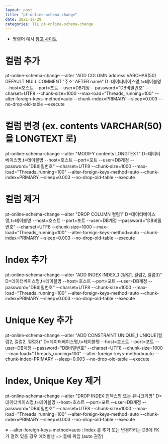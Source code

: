 ```yaml
---
layout: post
title: "pt-online-schema-change"
date: 2021-12-29
categories: TIL pt-online-schema-change
---
```


- 명령어 예시
  [참고 사이트](https://playdev.tistory.com/1)

# 컬럼 추가

pt-online-schema-change --alter "ADD COLUMN address VARCHAR(50) DEFAULT NULL COMMENT '주소' AFTER name" D=데이터베이스명,t=테이블명 --host=호스트 --port=포트 --user=DB계정 --password="DB비밀번호" --charset=UTF8 --chunk-size=1000 --max-load="Threads_running=100" --alter-foreign-keys-method=auto --chunk-index=PRIMARY --sleep=0.003 --no-drop-old-table --execute

# 컬럼 변경 (ex. contents VARCHAR(50) 을 LONGTEXT 로)

pt-online-schema-change --alter "MODIFY contents LONGTEXT" D=데이터베이스명,t=테이블명 --host=호스트 --port=포트 --user=DB계정 --password="DB비밀번호" --charset=UTF8 --chunk-size=1000 --max-load="Threads_running=100" --alter-foreign-keys-method=auto --chunk-index=PRIMARY --sleep=0.003 --no-drop-old-table --execute

# 컬럼 제거

pt-online-schema-change --alter "DROP COLUMN 컬럼1" D=데이터베이스명,t=테이블명 --host=호스트 --port=포트 --user=DB계정 --password="DB비밀번호" --charset=UTF8 --chunk-size=1000 --max-load="Threads_running=100" --alter-foreign-keys-method=auto --chunk-index=PRIMARY --sleep=0.003 --no-drop-old-table --execute

# Index 추가

pt-online-schema-change --alter "ADD INDEX INDEX_1 (컬럼1, 컬럼2, 컬럼3)" D=데이터베이스명,t=테이블명 --host=호스트 --port=포트 --user=DB계정 --password="DB비밀번호" --charset=UTF8 --chunk-size=1000 --max-load="Threads_running=100" --alter-foreign-keys-method=auto --chunk-index=PRIMARY --sleep=0.003 --no-drop-old-table --execute

# Unique Key 추가

pt-online-schema-change --alter "ADD CONSTRAINT UNIQUE_1 UNIQUE(컬럼2, 컬럼2, 컬럼3)" D=데이터베이스명,t=테이블명 --host=호스트 --port=포트 --user=DB계정 --password="DB비밀번호" --charset=UTF8 --chunk-size=1000 --max-load="Threads_running=100" --alter-foreign-keys-method=auto --chunk-index=PRIMARY --sleep=0.003 --no-drop-old-table --execute

# Index, Unique Key 제거

pt-online-schema-change --alter "DROP INDEX 인덱스명 또는 유니크키명" D=데이터베이스명,t=테이블명 --host=호스트 --port=포트 --user=DB계정 --password="DB비밀번호" --charset=UTF8 --chunk-size=1000 --max-load="Threads_running=100" --alter-foreign-keys-method=auto --chunk-index=PRIMARY --sleep=0.003 --no-drop-old-table --execute

※ --alter-foreign-keys-method=auto
: Index 를 추가 또는 변경하려는 DB에 FK 가 걸려 있을 경우 에러발생 => 툴에 위임 (auto 권장)
